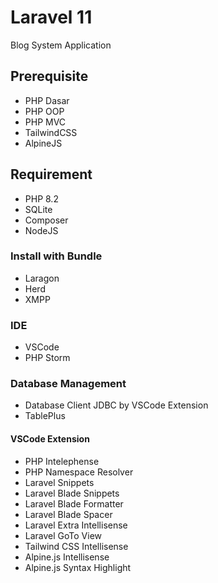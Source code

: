 # Laravel 11

Blog System Application

## Prerequisite

-   PHP Dasar
-   PHP OOP
-   PHP MVC
-   TailwindCSS
-   AlpineJS

## Requirement

-   PHP 8.2
-   SQLite
-   Composer
-   NodeJS

### Install with Bundle

-   Laragon
-   Herd
-   XMPP

### IDE

-   VSCode
-   PHP Storm

### Database Management

-   Database Client JDBC by VSCode Extension
-   TablePlus

#### VSCode Extension

-   PHP Intelephense
-   PHP Namespace Resolver
-   Laravel Snippets
-   Laravel Blade Snippets
-   Laravel Blade Formatter
-   Laravel Blade Spacer
-   Laravel Extra Intellisense
-   Laravel GoTo View
-   Tailwind CSS Intellisense
-   Alpine.js Intellisense
-   Alpine.js Syntax Highlight
